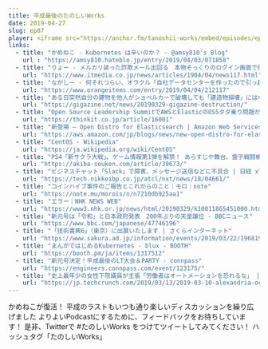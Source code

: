 ```yaml
---
title: 平成最後のたのしいWorks
date: 2019-04-27
slug: ep07
player: <iframe src="https://anchor.fm/tanoshii-works/embed/episodes/ep07-Works-e3rqqk" height="130px" width="100%" frameborder="0" scrolling="no"></iframe>
links:
  - title: "かめねこ - Kubernetes は辛いのか？ - @amsy810's Blog"
    url : "https://amsy810.hateblo.jp/entry/2019/04/03/071858"
  - title: "りょー - メルカリ装った詐欺メール出回る　本物そっくりのログイン画面で個人情報狙う - ITmedia NEWS"
    url: "https://www.itmedia.co.jp/news/articles/1904/04/news117.html"
  - title: "ながしー - 何それつらい、オラクル「自社データセンターを作ったので引っ越ししてください」、客「何ですと？」 - orangeitems’s diary"
    url: "https://www.orangeitems.com/entry/2019/04/04/212117"
  - title: "ある日突然自分の建物を他人がショベルカーで破壊しても「建造物損壊」にはならないのか？ - GIGAZINE"
    url: "https://gigazine.net/news/20190329-gigazine-destruction/"
  - title: "Open Source Leadership SummitでAWSとElasticのOSSタダ乗り問題が再燃。コミュニティは静観か？ | Think IT（シンクイット）"
    url: "https://thinkit.co.jp/article/16001"
  - title: "新登場 – Open Distro for Elasticsearch | Amazon Web Services ブログ"
    url: "https://aws.amazon.com/jp/blogs/news/new-open-distro-for-elasticsearch/"
  - title: "CentOS - Wikipedia"
    url: "https://ja.wikipedia.org/wiki/CentOS"
  - title: "PS4「新サクラ大戦」、ゲーム情報第1弾を解禁！ あらすじや舞台、霊子戦闘機が公開に - アキバ総研"
    url: "https://akiba-souken.com/article/39673/"
  - title: "ビジネスチャット「Slack」で障害、メッセージ送信などに不具合 | 日経 xTECH（クロステック）"
    url: "https://tech.nikkeibp.co.jp/atcl/nxt/news/18/04661/"
  - title: "コインハイブ事件のご報告とこれからのこと｜モロ｜note"
    url: "https://note.mu/morois/n/n7210db925aa1"
  - title: "エラー｜NHK NEWS WEB"
    url: "https://www3.nhk.or.jp/news/html/20190329/k10011865451000.html"
  - title: "新元号は「令和」と日本政府発表　200年ぶりの天皇譲位 - BBCニュース"
    url: "https://www.bbc.com/japanese/47746196"
  - title: "「技術書典6」（東京）に出展いたします | さくらインターネット"
    url: "https://www.sakura.ad.jp/information/events/2019/03/22/1968199860/"
  - title: "まんがではじめるKubernetes - blux - BOOTH"
    url: "https://booth.pm/ja/items/1317512"
  - title: "新元号決定！平成最後のLT大会＆PARTY - connpass"
    url: "https://engineers.connpass.com/event/123175/"
  - title: "史上最年少の女性下院議員が主張「労働者はオートメーションを恐れるな」 | TechCrunch Japan"
    url: "https://jp.techcrunch.com/2019/03/13/2019-03-10-alexandria-ocasio-cortez-says-labor-should-not-fear-automation/"
---
```


かめねこが復活！
平成のラストもいつも通り楽しいディスカッションを繰り広げました
よりよいPodcastにするために、フィードバックをお待ちしています！ 
是非、Twitterで #たのしいWorks をつけてツイートしてみてください！
ハッシュタグ「たのしいWorks」